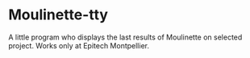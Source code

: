# Moulinette-tty
A little program who displays the last results of Moulinette on selected project. Works only at Epitech Montpellier.
